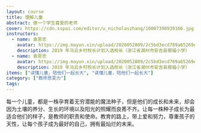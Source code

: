```yaml
---
layout: course
title: 理解儿童
abstract: 做一个学生喜爱的老师
cover: https://cdn.sspai.com/editor/u_nicholaszhang/16007398939166.jpg
instructors:
  - name: 袁恩忠
    avatar: https://img.mayun.xin/upload/2020052809/2c5bd3ecd789a65269e2da8cbc5b4c43.png
    description: 2019 年马云乡村校长计划入选校长（浙江省湖州市安吉县报福小学）
  - name: 袁恩忠
    avatar: https://img.mayun.xin/upload/2020052809/2c5bd3ecd789a65269e2da8cbc5b4c43.png
    description: 2019 年马云乡村校长计划入选校长（浙江省湖州市安吉县报福小学）
items: ["读懂儿童，陪他们一起长大", "读懂儿童，陪他们一起长大"]
category: ["教师思变力"]
tags:
---
```


每一个儿童，都是一株孕育着无穷潜能的魔法种子，但是他们的成长和未来，却会因为土壤的养分、生长的环境以及阳光的照耀而良莠不齐。让每一株种子成长为最适合他们的样子，是教师的职责和使命。教育的路上，带上爱和努力，尊重孩子的天性，让每个孩子成为最好的自己，拥有最灿烂的未来。